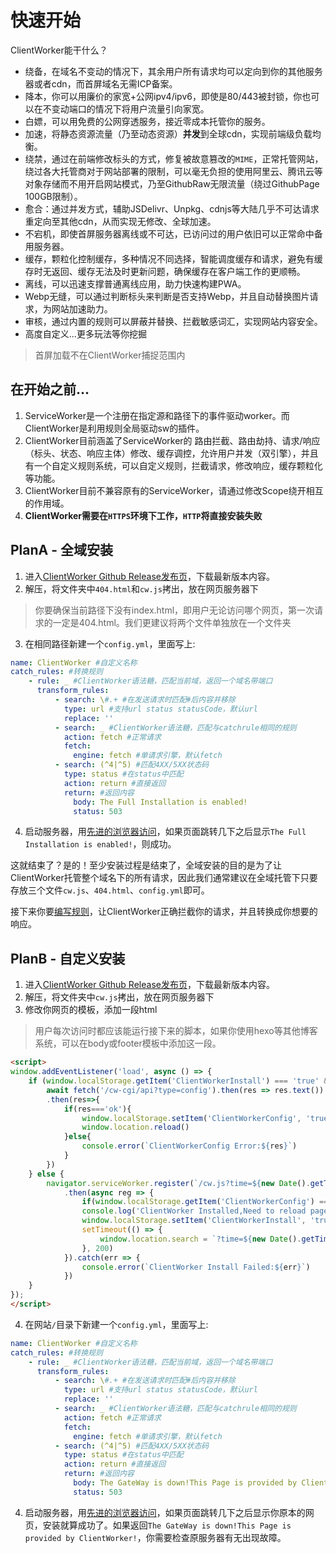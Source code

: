 # 快速开始

ClientWorker能干什么？

- 绕备，在域名不变动的情况下，其余用户所有请求均可以定向到你的其他服务器或者cdn，而首屏域名无需ICP备案。
- 降本，你可以用廉价的家宽+公网ipv4/ipv6，即使是80/443被封锁，你也可以在不变动端口的情况下将用户流量引向家宽。
- 白嫖，可以用免费的公网穿透服务，接近零成本托管你的服务。
- 加速，将静态资源流量（乃至动态资源）**并发**到全球cdn，实现前端级负载均衡。
- 绕禁，通过在前端修改标头的方式，修复被故意篡改的`MIME`，正常托管网站，绕过各大托管商对于网站部署的限制，可以毫无负担的使用阿里云、腾讯云等对象存储而不用开启网站模式，乃至GithubRaw无限流量（绕过GithubPage 100GB限制）。
- 愈合：通过并发方式，辅助JSDelivr、Unpkg、cdnjs等大陆几乎不可达请求重定向至其他cdn，从而实现无修改、全球加速。
- 不宕机，即使首屏服务器离线或不可达，已访问过的用户依旧可以正常命中备用服务器。
- 缓存，颗粒化控制缓存，多种情况不同选择，智能调度缓存和请求，避免有缓存时无返回、缓存无法及时更新问题，确保缓存在客户端工作的更顺畅。
- 离线，可以迅速支撑普通离线应用，助力快速构建PWA。
- Webp无缝，可以通过判断标头来判断是否支持Webp，并且自动替换图片请求，为网站加速助力。
- 审核，通过内置的规则可以屏蔽并替换、拦截敏感词汇，实现网站内容安全。
- 高度自定义...更多玩法等你挖掘

> 首屏加载不在ClientWorker捕捉范围内

## 在开始之前...

1. ServiceWorker是一个注册在指定源和路径下的事件驱动worker。而ClientWorker是利用规则全局驱动sw的插件。
2. ClientWorker目前涵盖了ServiceWorker的 路由拦截、路由劫持、请求/响应（标头、状态、响应主体）修改、缓存调控，允许用户并发（双引擎），并且有一个自定义规则系统，可以自定义规则，拦截请求，修改响应，缓存颗粒化等功能。
3. ClientWorker目前不兼容原有的ServiceWorker，请通过修改Scope绕开相互的作用域。
4. **ClientWorker需要在`HTTPS`环境下工作，`HTTP`将直接安装失败**




## PlanA - 全域安装

1. 进入[ClientWorker Github Release发布页](https://github.com/ChenYFan/ClientWorker/releases)，下载最新版本内容。
2. 解压，将文件夹中`404.html`和`cw.js`拷出，放在网页服务器下

> 你要确保当前路径下没有index.html，即用户无论访问哪个网页，第一次请求的一定是404.html。我们更建议将两个文件单独放在一个文件夹

3. 在相同路径新建一个`config.yml`，里面写上:

```yaml
name: ClientWorker #自定义名称
catch_rules: #转换规则
    - rule: _ #ClientWorker语法糖，匹配当前域，返回一个域名带端口
      transform_rules:
          - search: \#.+ #在发送请求时匹配#后内容并移除
            type: url #支持url status statusCode，默认url
            replace: ''
          - search: _ #ClientWorker语法糖，匹配与catchrule相同的规则
            action: fetch #正常请求
            fetch:
              engine: fetch #单请求引擎，默认fetch
          - search: (^4|^5) #匹配4XX/5XX状态码
            type: status #在status中匹配
            action: return #直接返回
            return: #返回内容
              body: The Full Installation is enabled!
              status: 503
```

4. 启动服务器，用[先进的浏览器访问](https://caniuse.com/?search=ServiceWorker)，如果页面跳转几下之后显示`The Full Installation is enabled!`，则成功。

这就结束了？是的！至少安装过程是结束了，全域安装的目的是为了让ClientWorker托管整个域名下的所有请求，因此我们通常建议在全域托管下只要存放三个文件`cw.js`、`404.html`、`config.yml`即可。

接下来你要[编写规则](/rule/)，让ClientWorker正确拦截你的请求，并且转换成你想要的响应。

## PlanB - 自定义安装

1. 进入[ClientWorker Github Release发布页](https://github.com/ChenYFan/ClientWorker/releases)，下载最新版本内容。
2. 解压，将文件夹中`cw.js`拷出，放在网页服务器下
3. 修改你网页的模板，添加一段html

> 用户每次访问时都应该能运行接下来的脚本，如果你使用hexo等其他博客系统，可以在body或footer模板中添加这一段。

```html
<script>
window.addEventListener('load', async () => {
    if (window.localStorage.getItem('ClientWorkerInstall') === 'true' && window.localStorage.getItem('ClientWorkerConfig') !== 'true') {
        await fetch('/cw-cgi/api?type=config').then(res => res.text())
        .then(res=>{
            if(res==='ok'){
                window.localStorage.setItem('ClientWorkerConfig', 'true')
                window.location.reload()
            }else{
                console.error(`ClientWorkerConfig Error:${res}`)
            }
        })
    } else {
        navigator.serviceWorker.register(`/cw.js?time=${new Date().getTime()}`)
            .then(async reg => {
                if(window.localStorage.getItem('ClientWorkerConfig') === 'true')return;
                console.log('ClientWorker Installed,Need to reload page to Config!')
                window.localStorage.setItem('ClientWorkerInstall', 'true');
                setTimeout(() => {
                    window.location.search = `?time=${new Date().getTime()}` //#1
                }, 200)
            }).catch(err => {
                console.error(`ClientWorker Install Failed:${err}`)
            })
    }
});
</script>
```

4. 在网站`/`目录下新建一个`config.yml`，里面写上:

```yaml
name: ClientWorker #自定义名称
catch_rules: #转换规则
    - rule: _ #ClientWorker语法糖，匹配当前域，返回一个域名带端口
      transform_rules:
          - search: \#.+ #在发送请求时匹配#后内容并移除
            type: url #支持url status statusCode，默认url
            replace: ''
          - search: _ #ClientWorker语法糖，匹配与catchrule相同的规则
            action: fetch #正常请求
            fetch:
              engine: fetch #单请求引擎，默认fetch
          - search: (^4|^5) #匹配4XX/5XX状态码
            type: status #在status中匹配
            action: return #直接返回
            return: #返回内容
              body: The GateWay is down!This Page is provided by ClientWorker!
              status: 503
```

4. 启动服务器，用[先进的浏览器访问](https://caniuse.com/?search=ServiceWorker)，如果页面跳转几下之后显示你原本的网页，安装就算成功了。如果返回`The GateWay is down!This Page is provided by ClientWorker!`，你需要检查原服务器有无出现故障。